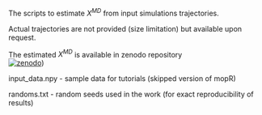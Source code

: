 

The scripts to estimate $X^{MD}$ from input simulations trajectories.

Actual trajectories are not provided (size limitation) but available upon request.

The estimated $X^{MD}$ is available in zenodo repository  
[![zenodo](https://img.shields.io/badge/zenodo-darkred?style=for-the-badge)](https://github.com/msahilgit/Unsupervised-Random-Forest/blob/main/data/to_be_released))

input_data.npy - sample data for tutorials (skipped version of mopR)

randoms.txt - random seeds used in the work (for exact reproducibility of results)

